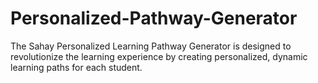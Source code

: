 # Personalized-Pathway-Generator
The Sahay Personalized Learning Pathway Generator is designed to revolutionize the learning experience by creating personalized, dynamic learning paths for each student. 
